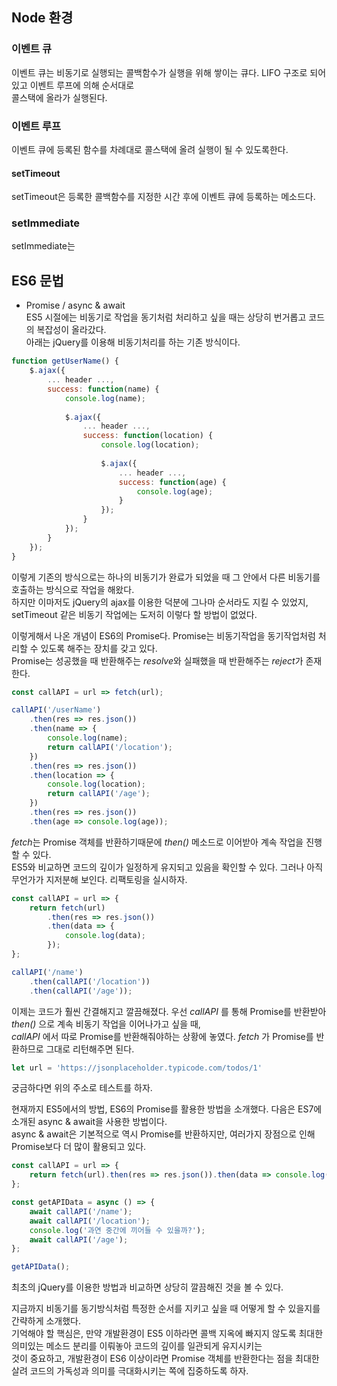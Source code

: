 ## Node 환경

### 이벤트 큐
이벤트 큐는 비동기로 실행되는 콜백함수가 실행을 위해 쌓이는 큐다. LIFO 구조로 되어 있고 이벤트 루프에 의해 순서대로<br>
콜스택에 올라가 실행된다.

### 이벤트 루프
이벤트 큐에 등록된 함수를 차례대로 콜스택에 올려 실행이 될 수 있도록한다.

#### setTimeout
setTimeout은 등록한 콜백함수를 지정한 시간 후에 이벤트 큐에 등록하는 메소드다.

### setImmediate
setImmediate는 

## ES6 문법

* Promise / async & await<br>
ES5 시절에는 비동기로 작업을 동기처럼 처리하고 싶을 때는 상당히 번거롭고 코드의 복잡성이 올라갔다. <br>
아래는 jQuery를 이용해 비동기처리를 하는 기존 방식이다.

```javascript
function getUserName() {
    $.ajax({
        ... header ...,
        success: function(name) {
            console.log(name);
            
            $.ajax({
                ... header ...,
                success: function(location) {
                    console.log(location);
                    
                    $.ajax({
                        ... header ...,
                        success: function(age) {
                            console.log(age);
                        }
                    });
                }
            });
        }
    });
}
```
이렇게 기존의 방식으로는 하나의 비동기가 완료가 되었을 때 그 안에서 다른 비동기를 호출하는 방식으로 작업을 해왔다.<br>
하지만 이마저도 jQuery의 ajax를 이용한 덕분에 그나마 순서라도 지킬 수 있었지, setTimeout 같은 비동기 작업에는 도저히 이렇다 할 방법이 없었다.<br>

이렇게해서 나온 개념이 ES6의 Promise다. Promise는 비동기작업을 동기작업처럼 처리할 수 있도록 해주는 장치를 갖고 있다. <br>
Promise는 성공했을 때 반환해주는 *resolve*와 실패했을 때 반환해주는 *reject*가 존재한다. 

```javascript
const callAPI = url => fetch(url);

callAPI('/userName')
    .then(res => res.json())
    .then(name => {
        console.log(name);
        return callAPI('/location');
    })
    .then(res => res.json())
    .then(location => {
        console.log(location);
        return callAPI('/age');
    })
    .then(res => res.json())
    .then(age => console.log(age));
```

*fetch*는 Promise 객체를 반환하기때문에 *then()* 메소드로 이어받아 계속 작업을 진행할 수 있다. <br>
ES5와 비교하면 코드의 깊이가 일정하게 유지되고 있음을 확인할 수 있다. 그러나 아직 무언가가 지저분해 보인다. 리팩토링을 실시하자.

```javascript
const callAPI = url => {
    return fetch(url)
        .then(res => res.json())
        .then(data => {
            console.log(data);
        });
};

callAPI('/name')
    .then(callAPI('/location'))
    .then(callAPI('/age'));
```

이제는 코드가 훨씬 간결해지고 깔끔해졌다. 우선 *callAPI* 를 통해 Promise를 반환받아 *then()* 으로 계속 비동기 작업을 이어나가고 싶을 때,<br>
*callAPI* 에서 따로 Promise를 반환해줘야하는 상황에 놓였다. *fetch* 가 Promise를 반환하므로 그대로 리턴해주면 된다.

```javascript
let url = 'https://jsonplaceholder.typicode.com/todos/1'
```
궁금하다면 위의 주소로 테스트를 하자.

현재까지 ES5에서의 방법, ES6의 Promise를 활용한 방법을 소개했다. 다음은 ES7에 소개된 async & await을 사용한 방법이다.<br>
async & await은 기본적으로 역시 Promise를 반환하지만, 여러가지 장점으로 인해 Promise보다 더 많이 활용되고 있다.

```javascript
const callAPI = url => {
    return fetch(url).then(res => res.json()).then(data => console.log(data));
};

const getAPIData = async () => {
    await callAPI('/name');
    await callAPI('/location');
    console.log('과연 중간에 끼어들 수 있을까?');
    await callAPI('/age');
};

getAPIData();
```

최초의 jQuery를 이용한 방법과 비교하면 상당히 깔끔해진 것을 볼 수 있다.

지금까지 비동기를 동기방식처럼 특정한 순서를 지키고 싶을 때 어떻게 할 수 있을지를 간략하게 소개했다.<br>
기억해야 할 핵심은, 만약 개발환경이 ES5 이하라면 콜백 지옥에 빠지지 않도록 최대한 의미있는 메소드 분리를 이뤄놓아 코드의 깊이를 일관되게 유지시키는<br>
것이 중요하고, 개발환경이 ES6 이상이라면 Promise 객체를 반환한다는 점을 최대한 살려 코드의 가독성과 의미를 극대화시키는 쪽에 집중하도록 하자.<br>
